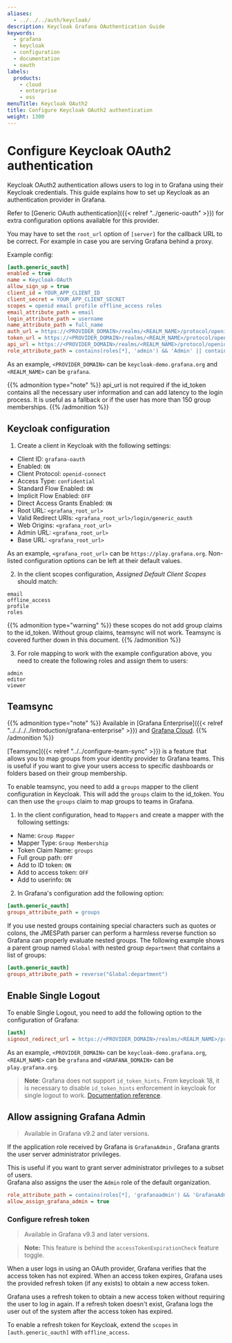 ```yaml
---
aliases:
  - ../../../auth/keycloak/
description: Keycloak Grafana OAuthentication Guide
keywords:
  - grafana
  - keycloak
  - configuration
  - documentation
  - oauth
labels:
  products:
    - cloud
    - enterprise
    - oss
menuTitle: Keycloak OAuth2
title: Configure Keycloak OAuth2 authentication
weight: 1300
---
```


# Configure Keycloak OAuth2 authentication

Keycloak OAuth2 authentication allows users to log in to Grafana using their Keycloak credentials. This guide explains how to set up Keycloak as an authentication provider in Grafana.

Refer to [Generic OAuth authentication]({{< relref "../generic-oauth" >}}) for extra configuration options available for this provider.

You may have to set the `root_url` option of `[server]` for the callback URL to be
correct. For example in case you are serving Grafana behind a proxy.

Example config:

```ini
[auth.generic_oauth]
enabled = true
name = Keycloak-OAuth
allow_sign_up = true
client_id = YOUR_APP_CLIENT_ID
client_secret = YOUR_APP_CLIENT_SECRET
scopes = openid email profile offline_access roles
email_attribute_path = email
login_attribute_path = username
name_attribute_path = full_name
auth_url = https://<PROVIDER_DOMAIN>/realms/<REALM_NAME>/protocol/openid-connect/auth
token_url = https://<PROVIDER_DOMAIN>/realms/<REALM_NAME>/protocol/openid-connect/token
api_url = https://<PROVIDER_DOMAIN>/realms/<REALM_NAME>/protocol/openid-connect/userinfo
role_attribute_path = contains(roles[*], 'admin') && 'Admin' || contains(roles[*], 'editor') && 'Editor' || 'Viewer'
```

As an example, `<PROVIDER_DOMAIN>` can be `keycloak-demo.grafana.org`
and `<REALM_NAME>` can be `grafana`.

{{% admonition type="note" %}}
api_url is not required if the id_token contains all the necessary user information and can add latency to the login process.
It is useful as a fallback or if the user has more than 150 group memberships.
{{% /admonition %}}

## Keycloak configuration

1. Create a client in Keycloak with the following settings:

- Client ID: `grafana-oauth`
- Enabled: `ON`
- Client Protocol: `openid-connect`
- Access Type: `confidential`
- Standard Flow Enabled: `ON`
- Implicit Flow Enabled: `OFF`
- Direct Access Grants Enabled: `ON`
- Root URL: `<grafana_root_url>`
- Valid Redirect URIs: `<grafana_root_url>/login/generic_oauth`
- Web Origins: `<grafana_root_url>`
- Admin URL: `<grafana_root_url>`
- Base URL: `<grafana_root_url>`

As an example, `<grafana_root_url>` can be `https://play.grafana.org`.
Non-listed configuration options can be left at their default values.

2. In the client scopes configuration, _Assigned Default Client Scopes_ should match:

```
email
offline_access
profile
roles
```

{{% admonition type="warning" %}}
these scopes do not add group claims to the id_token. Without group claims, teamsync will not work. Teamsync is covered further down in this document.
{{% /admonition %}}

3. For role mapping to work with the example configuration above,
   you need to create the following roles and assign them to users:

```
admin
editor
viewer
```

## Teamsync

{{% admonition type="note" %}}
Available in [Grafana Enterprise]({{< relref "../../../../introduction/grafana-enterprise" >}}) and [Grafana Cloud](/docs/grafana-cloud/).
{{% /admonition %}}

[Teamsync]({{< relref "../../configure-team-sync" >}}) is a feature that allows you to map groups from your identity provider to Grafana teams. This is useful if you want to give your users access to specific dashboards or folders based on their group membership.

To enable teamsync, you need to add a `groups` mapper to the client configuration in Keycloak.
This will add the `groups` claim to the id_token. You can then use the `groups` claim to map groups to teams in Grafana.

1. In the client configuration, head to `Mappers` and create a mapper with the following settings:

- Name: `Group Mapper`
- Mapper Type: `Group Membership`
- Token Claim Name: `groups`
- Full group path: `OFF`
- Add to ID token: `ON`
- Add to access token: `OFF`
- Add to userinfo: `ON`

2. In Grafana's configuration add the following option:

```ini
[auth.generic_oauth]
groups_attribute_path = groups
```

If you use nested groups containing special characters such as quotes or colons, the JMESPath parser can perform a harmless reverse function so Grafana can properly evaluate nested groups. The following example shows a parent group named `Global` with nested group `department` that contains a list of groups:

```ini
[auth.generic_oauth]
groups_attribute_path = reverse("Global:department")
```

## Enable Single Logout

To enable Single Logout, you need to add the following option to the configuration of Grafana:

```ini
[auth]
signout_redirect_url = https://<PROVIDER_DOMAIN>/realms/<REALM_NAME>/protocol/openid-connect/logout?post_logout_redirect_uri=https%3A%2F%2<GRAFANA_DOMAIN>%2Flogin
```

As an example, `<PROVIDER_DOMAIN>` can be `keycloak-demo.grafana.org`,
`<REALM_NAME>` can be `grafana` and `<GRAFANA_DOMAIN>` can be `play.grafana.org`.

> **Note**: Grafana does not support `id_token_hints`. From keycloak 18, it is necessary to disable `id_token_hints` enforcement in keycloak for
> single logout to work. [Documentation reference](https://www.keycloak.org/2022/04/keycloak-1800-released#_openid_connect_logout).

## Allow assigning Grafana Admin

> Available in Grafana v9.2 and later versions.

If the application role received by Grafana is `GrafanaAdmin` , Grafana grants the user server administrator privileges.

This is useful if you want to grant server administrator privileges to a subset of users.  
Grafana also assigns the user the `Admin` role of the default organization.

```ini
role_attribute_path = contains(roles[*], 'grafanaadmin') && 'GrafanaAdmin' || contains(roles[*], 'admin') && 'Admin' || contains(roles[*], 'editor') && 'Editor' || 'Viewer'
allow_assign_grafana_admin = true
```

### Configure refresh token

> Available in Grafana v9.3 and later versions.

> **Note:** This feature is behind the `accessTokenExpirationCheck` feature toggle.

When a user logs in using an OAuth provider, Grafana verifies that the access token has not expired. When an access token expires, Grafana uses the provided refresh token (if any exists) to obtain a new access token.

Grafana uses a refresh token to obtain a new access token without requiring the user to log in again. If a refresh token doesn't exist, Grafana logs the user out of the system after the access token has expired.

To enable a refresh token for Keycloak, extend the `scopes` in `[auth.generic_oauth]` with `offline_access`.
